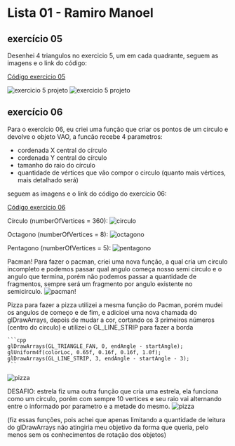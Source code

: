 # Lista 01 - Ramiro Manoel

## exercício 05
Desenhei 4 triangulos no exercicio 5, um em cada quadrante, seguem as imagens e o link do código:

[Código exercicio 05](Exercicio05.cpp)

![exercicio 5 projeto](Imagens/base_triangulos.png)
![exercicio 5 projeto](Imagens/triangulos.png)

## exercício 06
Para o exercício 06, eu criei uma  função que criar os pontos de um circulo e devolve o objeto VAO, a funcão recebe 4 parametros:
* cordenada X central do círculo
* cordenada Y central do círculo
* tamanho do raio do círculo
* quantidade de vértices que vão compor o circulo (quanto mais vértices, mais detalhado será)

seguem as imagens e o link do código do exercício 06:

[Código exercicio 06](Exercicio06.cpp)

Círculo (numberOfVertices = 360):
![circulo](Imagens/circulo.png)

Octagono (numberOfVertices = 8):
![octagono](Imagens/octagono.png)

Pentagono (numberOfVertices = 5):
![pentagono](Imagens/pentagono.png)

Pacman!
    Para fazer o pacman, criei uma nova função, a qual cria um circulo incompleto e podemos passar qual angulo começa nosso semi circulo e o angulo que termina, porém não podemos passar a quantidade de fragmentos, sempre será um fragmento por angulo existente no semicirculo.
![pacman!](Imagens/pacman.png)

Pizza
    para fazer a pizza utilizei a mesma função do Pacman, porém mudei os angulos de começo e de fim, e adicioei uma nova chamada do glDrawArrays, depois de mudar a cor, cortando os 3 primeiros números (centro do circulo) e utilizei o GL_LINE_STRIP para fazer a borda

    ```cpp
    glDrawArrays(GL_TRIANGLE_FAN, 0, endAngle - startAngle);
	glUniform4f(colorLoc, 0.65f, 0.16f, 0.16f, 1.0f);
	glDrawArrays(GL_LINE_STRIP, 3, endAngle - startAngle - 3);
    ```
![pizza](Imagens/pizza.png)

DESAFIO: estrela
    fiz uma outra função que cria uma estrela, ela funciona como um circulo, porém com sempre 10 vertices e seu raio vai alternando entre o informado por parametro e a metade do mesmo.
![pizza](Imagens/estrela.png)

(fiz essas funções, pois achei que apenas limitando a quantidade de leitura do glDrawArrays não atingiria meu objetivo da forma que queria, pelo menos sem os conhecimentos de rotação dos objetos)